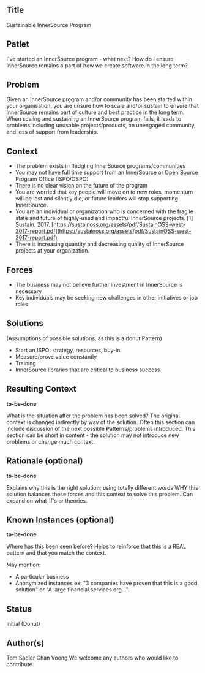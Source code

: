 ## Title

Sustainable InnerSource Program

## Patlet

I've started an InnerSource program - what next? How do I ensure InnerSource remains a part of how we create software in the long term?

## Problem

Given an InnerSource program and/or community has been started within your organisation, you are unsure how to scale and/or sustain to ensure that InnerSource remains part of culture and best practice in the long term. When scaling and sustaining an InnerSource program fails, it leads to problems including unusable projects/products, an unengaged community, and loss of support from leadership.

## Context

* The problem exists in fledgling InnerSource programs/communities
* You may not have full time support from an InnerSource or Open Source Program Office (ISPO/OSPO)
* There is no clear vision on the future of the program
* You are worried that key people will move on to new roles, momentum will be lost and silently die, or future leaders will stop supporting InnerSource.
* You are an individual or organization who is concerned with the fragile state and future of highly-used and impactful InnerSource projects.
[1] Sustain. 2017. [https://sustainoss.org/assets/pdf/SustainOSS-west-2017-report.pdf](https://sustainoss.org/assets/pdf/SustainOSS-west-2017-report.pdf)
* There is increasing quantity and decreasing quality of InnerSource projects at your organization.

## Forces

* The business may not believe further investment in InnerSource is necessary
* Key individuals may be seeking new challenges in other initiatives or job roles

## Solutions

(Assumptions of possible solutions, as this is a donut Pattern)

* Start an ISPO: strategy, resources, buy-in
* Measure/prove value constantly
* Training
* InnerSource libraries that are critical to business success

## Resulting Context

**to-be-done**

What is the situation after the problem has been solved?
The original context is changed indirectly by way of the solution.
Often this section can include discussion of the next possible Patterns/problems introduced.
This section can be short in content - the solution may not introduce new problems or change much context.

## Rationale (optional)

**to-be-done**

Explains why this is the right solution; using totally different words WHY this solution balances these forces and this context to solve this problem.
Can expand on what-if's or theories.

## Known Instances (optional)

**to-be-done**

Where has this been seen before?
Helps to reinforce that this is a REAL pattern and that you match the context.

May mention:

* A particular business
* Anonymized instances ex: "3 companies have proven that this is a good solution" or "A large financial services org...".

## Status

Initial (Donut)

## Author(s)

Tom Sadler
Chan Voong
We welcome any authors who would like to contribute.
